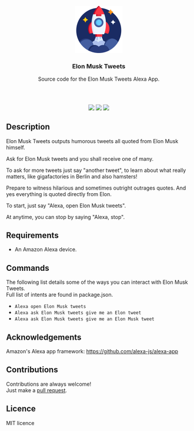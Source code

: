 <p align="center">
<img src="images/rocket-512x512.png" height="128px" width="128px"/>
<br/>
<h3 align="center">Elon Musk Tweets</h3>
<p align="center">Source code for the Elon Musk Tweets Alexa App.</p>
<h2></h2>
</p>

<br />
<p align="center">
<a href="../../issues"><img src="https://img.shields.io/github/issues/aminbeigi/Elon-Musk-Tweets-Alexa-App.svg?style=flat-square" /></a>
<a href="../../pulls"><img src="https://img.shields.io/github/issues-pr/aminbeigi/Elon-Musk-Tweets-Alexa-App.svg?style=flat-square" /></a>
<img src="https://img.shields.io/github/license/aminbeigi/Elon-Musk-Tweets-Alexa-App?style=flat-square">
</p>

## Description
Elon Musk Tweets outputs humorous tweets all quoted from Elon Musk himself.

Ask for Elon Musk tweets and you shall receive one of many.

To ask for more tweets just say "another tweet", to learn about what really matters, like gigafactories in Berlin and also hamsters!

Prepare to witness hilarious and sometimes outright outrages quotes. And yes everything is quoted directly from Elon.

To start, just say "Alexa, open Elon Musk tweets".

At anytime, you can stop by saying "Alexa, stop".

## Requirements
* An Amazon Alexa device.

## Commands
The following list details some of the ways you can interact with Elon Musk Tweets.  
Full list of intents are found in package.json.
* `Alexa open Elon Musk tweets`
* `Alexa ask Elon Musk tweets give me an Elon tweet`
* `Alexa ask Elon Musk tweets give me an Elon Musk tweet`

## Acknowledgements
Amazon's Alexa app framework: https://github.com/alexa-js/alexa-app

## Contributions
Contributions are always welcome!  
Just make a [pull request](../../pulls).

## Licence
MIT licence
